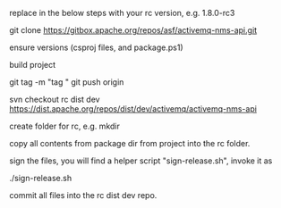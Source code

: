 
replace <rc-version> in the below steps with your rc version, e.g. 1.8.0-rc3

git clone https://gitbox.apache.org/repos/asf/activemq-nms-api.git

ensure versions (csproj files, and package.ps1)

build project

git tag -m "tag <rc-version>" <rc-version>
git push origin <rc-version>

svn checkout rc dist dev https://dist.apache.org/repos/dist/dev/activemq/activemq-nms-api

create folder for rc, e.g. mkdir <rc-version>

copy all contents from package dir from project into the rc folder.

sign the files, you will find a helper script "sign-release.sh", invoke it as

 ./sign-release.sh <rc-version> <your-gpg-password>
 
commit all files into the rc dist dev repo.




